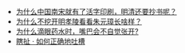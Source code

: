 + [为什么中国南宋就有了活字印刷，明清还要抄书呢？](https://daily.zhihu.com/story/9780677)
+ [为什么不挖开明孝陵看看朱元璋长啥样？](https://daily.zhihu.com/story/9780659)
+ [为什么滴眼药水时，嘴巴会不自觉张开?](https://daily.zhihu.com/story/9780667)
+ [瞎扯 · 如何正确地吐槽](https://daily.zhihu.com/story/9780658)
